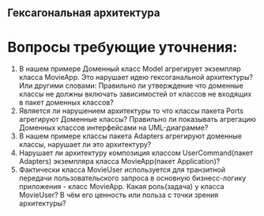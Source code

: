 ## Гексагональная архитектура
# Вопросы требующие уточнения:
1. В нашем примере Доменный класс Model агрегирует экземпляр класса MovieApp. 
Это нарушает идею гексоганальной архитектуры? Или другими словами: Правильно ли утверждение 
что доменные классы не должны включать зависимостей от классов не входящих в пакет доменных классов?
2. Является ли нарушением архитектуры то что классы пакета Ports агрегируют Доменные классы?
Правильно ли показывать агрегацию Доменных классов интерфейсами на UML-диаграмме?
3. В нашем примере классы пакета Adapters агрегируют доменные классы, нарушает ли это архитектуру?
4. Нарушает ли архитектуру композиция классом UserCommand(пакет Adapters) 
экземпляра класса MovieApp(пакет Application)?
5. Фактически класса MovieUser используется для транзитной передачи 
пользовательского запроса в основную бизнесс-логику приложения - класс MovieApp.
Какая роль(задача) у класса MovieUser? В чём его ценность или польза с точки зрения архитектуры?